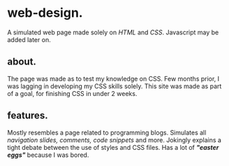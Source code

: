 # web-design.
A simulated web page made solely on *HTML* and *CSS*. Javascript may be added later on.

## about.
The page was made as to test my knowledge on CSS. Few months prior, I was lagging in developing my CSS skills solely. This site was made as part of a goal, for finishing CSS in under 2 weeks.

## features.
Mostly resembles a page related to programming blogs. Simulates all *navigation slides, comments, code snippets* and more. Jokingly explains a tight debate between the use of styles and CSS files. Has a lot of ***"easter eggs"*** because I was bored.
